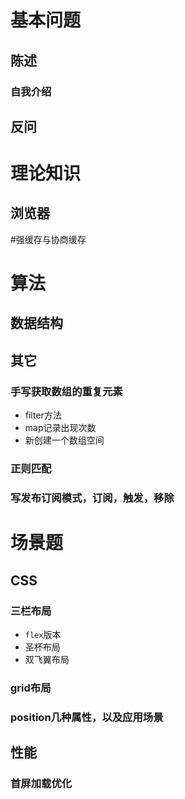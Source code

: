 # 基本问题
## 陈述
### 自我介绍
## 反问

# 理论知识
## 浏览器
#强缓存与协商缓存

# 算法
## 数据结构
## 其它
### 手写获取数组的重复元素
- filter方法
- map记录出现次数
- 新创建一个数组空间
### 正则匹配
### 写发布订阅模式，订阅，触发，移除


# 场景题
## CSS
### 三栏布局
- `flex`版本
- 圣杯布局
- 双飞翼布局
### grid布局
### position几种属性，以及应用场景
## 性能
### 首屏加载优化

